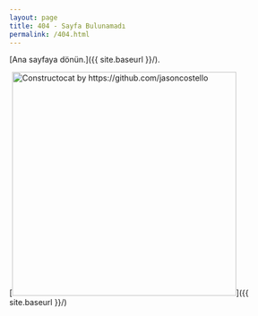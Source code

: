 ```yaml
---
layout: page
title: 404 - Sayfa Bulunamadı
permalink: /404.html
---
```


[Ana sayfaya dönün.]({{ site.baseurl }}/).

[<img src="{{ site.baseurl }}/images/404.jpg" alt="Constructocat by https://github.com/jasoncostello" style="width: 400px;"/>]({{ site.baseurl }}/)
